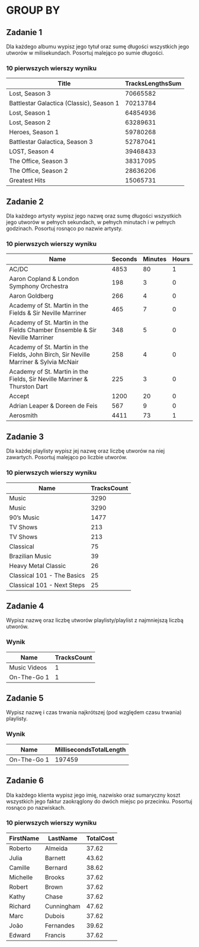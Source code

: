 # GROUP BY

## Zadanie 1

Dla każdego albumu wypisz jego tytuł oraz sumę długości wszystkich jego utworów w milisekundach. Posortuj malejąco po sumie długości.

### 10 pierwszych wierszy wyniku

| Title                                    | TracksLengthsSum |
|------------------------------------------|------------------|
| Lost, Season 3                           | 70665582         |
| Battlestar Galactica (Classic), Season 1 | 70213784         |
| Lost, Season 1                           | 64854936         |
| Lost, Season 2                           | 63289631         |
| Heroes, Season 1                         | 59780268         |
| Battlestar Galactica, Season 3           | 52787041         |
| LOST, Season 4                           | 39468433         |
| The Office, Season 3                     | 38317095         |
| The Office, Season 2                     | 28636206         |
| Greatest Hits                            | 15065731         |

## Zadanie 2

Dla każdego artysty wypisz jego nazwę oraz sumę długości wszystkich jego utworów w pełnych sekundach, w pełnych minutach i w pełnych godzinach. Posortuj rosnąco po nazwie artysty.

### 10 pierwszych wierszy wyniku

| Name                                                                                  | Seconds | Minutes | Hours |
|---------------------------------------------------------------------------------------|---------|---------|-------|
| AC/DC                                                                                 | 4853    | 80      | 1     |
| Aaron Copland & London Symphony Orchestra                                             | 198     | 3       | 0     |
| Aaron Goldberg                                                                        | 266     | 4       | 0     |
| Academy of St. Martin in the Fields & Sir Neville Marriner                            | 465     | 7       | 0     |
| Academy of St. Martin in the Fields Chamber Ensemble & Sir Neville Marriner           | 348     | 5       | 0     |
| Academy of St. Martin in the Fields, John Birch, Sir Neville Marriner & Sylvia McNair | 258     | 4       | 0     |
| Academy of St. Martin in the Fields, Sir Neville Marriner & Thurston Dart             | 225     | 3       | 0     |
| Accept                                                                                | 1200    | 20      | 0     |
| Adrian Leaper & Doreen de Feis                                                        | 567     | 9       | 0     |
| Aerosmith                                                                             | 4411    | 73      | 1     |

## Zadanie 3

Dla każdej playlisty wypisz jej nazwę oraz liczbę utworów na niej zawartych. Posortuj malejąco po liczbie utworów.

### 10 pierwszych wierszy wyniku

| Name                       | TracksCount |
|----------------------------|-------------|
| Music                      | 3290        |
| Music                      | 3290        |
| 90’s Music                 | 1477        |
| TV Shows                   | 213         |
| TV Shows                   | 213         |
| Classical                  | 75          |
| Brazilian Music            | 39          |
| Heavy Metal Classic        | 26          |
| Classical 101 - The Basics | 25          |
| Classical 101 - Next Steps | 25          |

## Zadanie 4

Wypisz nazwę oraz liczbę utworów playlisty/playlist z najmniejszą liczbą utworów.

### Wynik

| Name         | TracksCount |
|--------------|-------------|
| Music Videos | 1           |
| On-The-Go 1  | 1           |

## Zadanie 5

Wypisz nazwę i czas trwania najkrótszej (pod względem czasu trwania) playlisty.

### Wynik

| Name        | MillisecondsTotalLength |
|-------------|-------------------------|
| On-The-Go 1 | 197459                  |

## Zadanie 6

Dla każdego klienta wypisz jego imię, nazwisko oraz sumaryczny koszt wszystkich jego faktur zaokrąglony do dwóch miejsc po przecinku. Posortuj rosnąco po nazwiskach.

### 10 pierwszych wierszy wyniku

| FirstName | LastName   | TotalCost |
|-----------|------------|-----------|
| Roberto   | Almeida    | 37.62     |
| Julia     | Barnett    | 43.62     |
| Camille   | Bernard    | 38.62     |
| Michelle  | Brooks     | 37.62     |
| Robert    | Brown      | 37.62     |
| Kathy     | Chase      | 37.62     |
| Richard   | Cunningham | 47.62     |
| Marc      | Dubois     | 37.62     |
| João      | Fernandes  | 39.62     |
| Edward    | Francis    | 37.62     |

